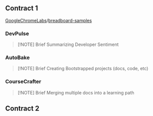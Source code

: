 ## Contract 1
[GoogleChromeLabs](https://github.com/GoogleChromeLabs)/[breadboard-samples](https://github.com/GoogleChromeLabs/breadboard-samples)

### DevPulse

> [!NOTE] Brief
> Summarizing Developer Sentiment

### AutoBake

> [!NOTE] Brief
> Creating Bootstrapped projects (docs, code, etc)

### CourseCrafter

> [!NOTE] Brief
> Merging multiple docs into a learning path

## Contract 2
